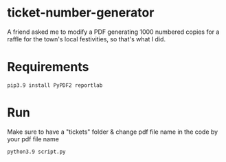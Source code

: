 # ticket-number-generator
A friend asked me to modify a PDF generating 1000 numbered copies for a raffle for the town's local festivities, so that's what I did.

# Requirements
```
pip3.9 install PyPDF2 reportlab
```

# Run
Make sure to have a "tickets" folder & change pdf file name in the code by your pdf file name
```
python3.9 script.py
```
